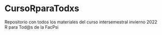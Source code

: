 # CursoRparaTodxs
Repositorio con todos los materiales del curso intersemestral invierno 2022 R para Tod@s de la FacPsi
